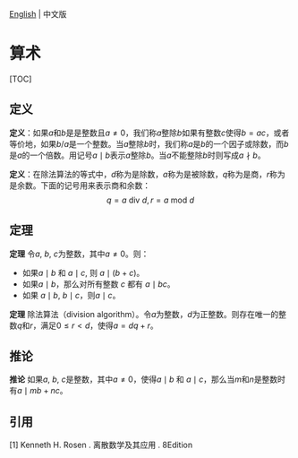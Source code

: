 [English](arithmetic.md) | 中文版

# 算术

[TOC]



## 定义

**定义**：如果$a$和$b$是是整数且$a \neq 0$，我们称$a$整除$b$如果有整数$c$使得$b = ac$，或者等价地，如果$b/a$是一个整数。当$a$整除$b$时，我们称$a$是$b$的一个因子或除数，而$b$是$a$的一个倍数。用记号$a \mid b$表示$a$整除$b$。当$a$不能整除$b$时则写成$a \nmid b$​。

**定义**：在除法算法的等式中，$d$称为是除数，$a$称为是被除数，$q$称为是商，$r$称为是余数。下面的记号用来表示商和余数：
$$
q = a \text{ div } d, r = a \text{ mod } d
$$




## 定理

**定理** 令$a$, $b$, $c$为整数，其中$a \neq 0$。则：

- 如果$a \mid b$ 和 $a \mid c$, 则 $a \mid (b + c)$。
- 如果$a \mid b$，那么对所有整数 $c$ 都有 $a \mid bc$。
- 如果 $a \mid b$, $b \mid c$，则$a \mid c$。

**定理** 除法算法（division algorithm）。令$a$为整数，$d$为正整数。则存在唯一的整数$q$和$r$，满足$0 \leq r < d$，使得$a = dq + r$。



## 推论

**推论** 如果$a$, $b$, $c$是整数，其中$a \neq 0$，使得$a \mid b$ 和 $a \mid c$，那么当$m$和$n$是整数时有$a \mid mb + nc$。



## 引用

[1] Kenneth H. Rosen . 离散数学及其应用 . 8Edition
